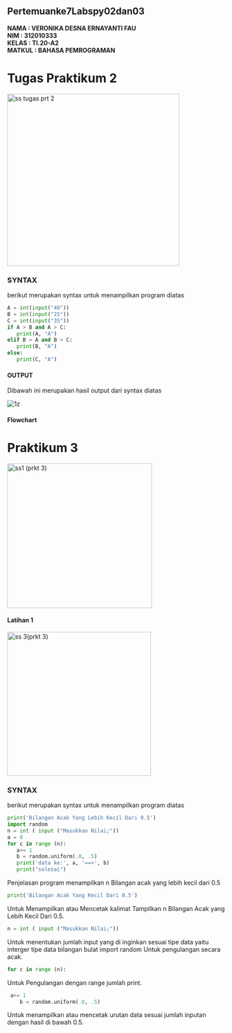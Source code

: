 ## Pertemuanke7Labspy02dan03
**NAMA      : VERONIKA DESNA ERNAYANTI FAU** <br>
**NIM       : 312010333** <br>
**KELAS 	  	: TI.20-A2** <br>
**MATKUL 	  : BAHASA PEMROGRAMAN** <br>

# Tugas Praktikum 2
<img width="397" alt="ss tugas prt 2" src="https://user-images.githubusercontent.com/73053784/98433061-862be780-20f6-11eb-9676-13ec9cfa9f1b.png">


### SYNTAX
berikut merupakan syntax untuk menampilkan program diatas

 ``` python
A = int(input("40"))
B = int(input("25"))
C = int(input("35"))
if A > B and A > C:
    print(A, "A")
elif B > A and B > C:
    print(B, "A")
else:
    print(C, "A")
```

#### OUTPUT
Dibawah ini merupakan hasil output dari syntax diatas

![1](https://user-images.githubusercontent.com/73016496/98446806-d6d12e00-2152-11eb-97e5-fac6671fd17c.png)z


#### Flowchart 




# Praktikum 3
<img width="334" alt="ss1 (prkt 3)" src="https://user-images.githubusercontent.com/73053784/98433884-7794fe80-20fd-11eb-94c1-f16262510bb3.png">

#### Latihan 1
<img width="332" alt="ss 3(prkt 3)" src="https://user-images.githubusercontent.com/73053784/98434287-f3dd1100-2100-11eb-9acc-9b61c5149b62.png">

### SYNTAX
berikut merupakan syntax untuk menampilkan program diatas

 ``` python
print('Bilangan Acak Yang Lebih Kecil Dari 0.5')
import random
n = int ( input ("Masukkan Nilai;"))
a = 0
for c in range (n):
    a+= 1
    b = random.uniform(.0, .5)
    print('data ke:', a, '==>', b)
    print("selesai")
```

Penjelasan program menampilkan n Bilangan acak yang lebih kecil dari 0.5
``` python
print('Bilangan Acak Yang Kecil Dari 0.5')
```
Untuk Menampilkan atau Mencetak kalimat Tampilkan n Bilangan Acak yang Lebih Kecil Dari 0.5.
``` python
n = int ( input ("Masukkan Nilai;"))
```
Untuk menentukan jumlah input yang di inginkan sesuai tipe data yaitu interger tipe data bilangan bulat import random Untuk pengulangan secara acak.
``` python
for c in range (n):
```
Untuk Pengulangan dengan range jumlah print.
``` python
 a+= 1
    b = random.uniform(.0, .5)
```
Untuk menampilkan atau mencetak urutan data sesuai jumlah inputan dengan hasil di bawah 0.5.


